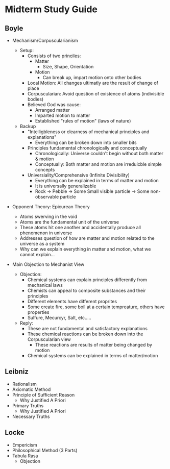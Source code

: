 Midterm Study Guide
===================

Boyle
-----
- Mechanism/Corpuscularianism
    * Setup:
        - Consists of two princiles:
            * Matter
                - Size, Shape, Orientation
            * Motion
                - Can break up, impart motion onto other bodies
        - Local Motion: All changes ultimatly are the result of change of place
        - Corpuscularian: Avoid question of existence of atoms (indivisible bodies)
        - Believed God was cause:
            * Arranged matter
            * Imparted motion to matter
            * Established "rules of motion" (laws of nature)
    * Backup
        - "Intelligbleness or clearness of mechanical principles and explanations"
            * Everything can be broken down into smaller bits
        - Principles fundamental chronologically and conceptually
            * Chronologically: Universe couldn't begin without both matter & motion
            * Conceptually: Both matter and motion are irreduicble simple concepts
        - Universiality/Comprehensive (Infinite Divisibility)
            * Everything can be explained in terms of matter and motion
            * It is universally generalizable
            * Rock -> Pebble -> Some Small visible particle -> Some non-observable particle
            
- Opponent Theory: Epicurean Theory
    * Atoms swerving in the void
    * Atoms are the fundamental unit of the universe
    * These atoms hit one another and accidentally produce all phenomenon in universe
    * Addresses question of how are matter and motion related to the universe as a system
    * Why can we explain everything in matter and motion, what we cannot explain...

- Main Objection to Mechanist View
    * Objection:
        - Chemical systems can explain principles differently from mechanical laws
        - Chemists can appeal to composite substances and their principles
        - Different elements have different proprites
        - Some create fire, some boil at a certain tempreature, others have properties
        * Sulfure, Mecurcyr, Salt, etc.....
    * Reply:
        - These are not fundamental and satisfactory explanations
        - These chemical reactions can be broken down into the Corpuscularian view
            * These reactions are results of matter being changed by motion
        - Chemical systems can be explained in terms of matter/motion

Leibniz
-------
- Rationalism
- Axiomatic Method
- Principle of Sufficient Reason
    * Why Justified A Priori
- Primary Truths
    * Why Justified A Priori 
- Necessary Truths


Locke
-----
- Empericism
- Philosophical Method (3 Parts)
- Tabula Rasa
    * Objection



